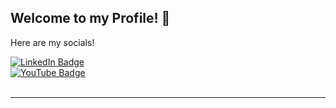 ## Welcome to my Profile! :wave:

Here are my socials!
<div id="badges">
  <a href="https://www.linkedin.com/in/mohammed-al-khudhair/">
    <img src="https://img.shields.io/badge/LinkedIn-blue?style=for-the-badge&logo=linkedin&logoColor=white" alt="LinkedIn Badge"/>
  </a>
  <br>
  <a href="https://www.youtube.com/@doctor_pingu">
    <img src="https://img.shields.io/badge/YouTube-red?style=for-the-badge&logo=youtube&logoColor=white" alt="YouTube Badge"/>
  </a>
</div>
<br>
<img src="https://komarev.com/ghpvc/?username=DoctorPingu&style=flat-square&color=blue" alt=""/>

---

